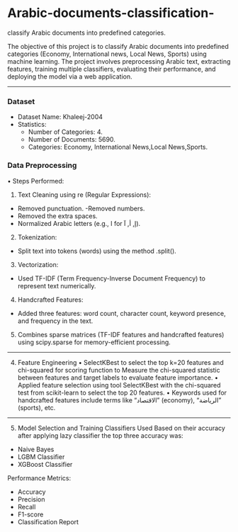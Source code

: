 # Arabic-documents-classification-
 classify Arabic documents into predefined categories.

The objective of this project is to classify Arabic documents into predefined categories (Economy, International news, Local News, Sports) using machine learning. The project involves preprocessing Arabic text, extracting features, training multiple classifiers, evaluating their performance, and deploying the model via a web application.
________________________________________
### Dataset
- Dataset Name: Khaleej-2004
- Statistics: 
  - Number of Categories: 4.
  - Number of Documents: 5690.
  - Categories: Economy, International News,Local News,Sports.
 
### Data Preprocessing
•	Steps Performed: 
1.	Text Cleaning using re (Regular Expressions): 
 -	Removed punctuation.
 -Removed numbers.
 -	Removed the extra spaces.
-	Normalized Arabic letters (e.g., ا for إ, أ, آ).
2.	Tokenization: 
 -	Split text into tokens (words) using the method .split().

3.	Vectorization: 
-	Used TF-IDF (Term Frequency-Inverse Document Frequency) to represent text numerically.
4.	Handcrafted Features: 
-	Added three features: word count, character count, keyword presence, and frequency in the text.
5.	Combines sparse matrices (TF-IDF features and handcrafted features) using scipy.sparse for memory-efficient processing.
________________________________________
4. Feature Engineering
•	SelectKBest to select the top k=20 features and chi-squared for scoring function to Measure the chi-squared statistic between features and target labels to evaluate feature importance.
•	Applied feature selection using tool SelectKBest with the chi-squared test from scikit-learn to select the top 20 features.
•	Keywords used for handcrafted features include terms like “الاقتصاد” (economy), “الرياضة” (sports), etc.
________________________________________

5. Model Selection and Training
 Classifiers Used Based on their accuracy after applying lazy classifier the top three accuracy was:
-	Naive Bayes
-	LGBM Classifier
-	XGBoost Classifier
  
Performance Metrics: 
 -	Accuracy
 -	Precision
 -	Recall
 -	F1-score
  - Classification Report


